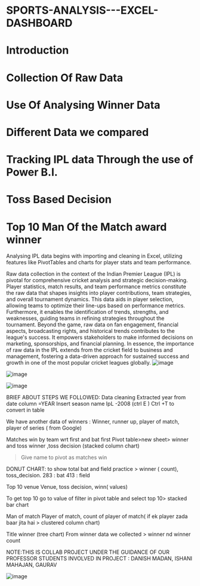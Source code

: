 # SPORTS-ANALYSIS---EXCEL-DASHBOARD

# Introduction
# Collection Of Raw Data
# Use Of Analysing Winner Data
# Different Data we compared
# Tracking IPL data Through the use of Power B.I.
# Toss Based Decision
# Top 10 Man Of the Match award winner

Analysing IPL data begins with importing and cleaning in Excel, utilizing features like PivotTables and charts for player stats and team performance.

Raw data collection in the context of the Indian Premier League (IPL) is pivotal for comprehensive cricket analysis and strategic decision-making. Player statistics, match results, and team performance metrics constitute the raw data that shapes insights into player contributions, team strategies, and overall tournament dynamics. This data aids in player selection, allowing teams to optimize their line-ups based on performance metrics. Furthermore, it enables the identification of trends, strengths, and weaknesses, guiding teams in refining strategies throughout the tournament. Beyond the game, raw data on fan engagement, financial aspects, broadcasting rights, and historical trends contributes to the league's success. It empowers stakeholders to make informed decisions on marketing, sponsorships, and financial planning. In essence, the importance of raw data in the IPL extends from the cricket field to business and management, fostering a data-driven approach for sustained success and growth in one of the most popular cricket leagues globally.
![image](https://github.com/ishanimahajan20/SPORTS-ANALYSIS---EXCEL-DASHBOARD/assets/134215344/9649d3ea-8b37-4d11-bf74-de4370a7cffe)

![image](https://github.com/ishanimahajan20/SPORTS-ANALYSIS---EXCEL-DASHBOARD/assets/134215344/6b9ae4db-98a0-4e90-a856-2af1c12e9715)

![image](https://github.com/ishanimahajan20/SPORTS-ANALYSIS---EXCEL-DASHBOARD/assets/134215344/ce250882-4d96-4911-a4b5-66f235d33a60)

BRIEF ABOUT STEPS WE FOLLOWED:
Data cleaning
Extracted year from date column =YEAR
Insert season name IpL -2008 (ctrl E ) 
Ctrl +T to convert in table 

We have another data of winners :
Winner, runner up, player of match, player of series ( from Google)

Matches win by team wrt first and bat first
Pivot table>new sheet> winner and toss winner ,toss decision (stacked column chart)
> Give name to pivot as matches win

DONUT CHART: to show total bat and field practice > winner ( count), toss_decision. 
283 : bat 
413 : field

Top 10 venue 
Venue, toss decision, winn( values)

To get top 10 go to value of filter in pivot table and select top 10> stacked bar chart

Man of match
Player of match, count of player of match( if ek player zada baar jita hai > clustered column chart)

Title winner (tree chart)
From winner data we collected > winner nd winner count

NOTE:THIS IS COLLAB PROJECT UNDER THE GUIDANCE OF OUR PROFESSOR 
STUDENTS INVOLVED IN PROJECT : DANISH MADAN, ISHANI MAHAJAN, GAURAV

![image](https://github.com/ishanimahajan20/SPORTS-ANALYSIS---EXCEL-DASHBOARD/assets/134215344/290b7db0-ca98-4cdd-aee7-aa4fcf597641)







